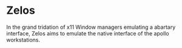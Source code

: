 # Zelos
In the grand tridation of x11 Window managers emulating a abartary interface, Zelos aims to emulate the native interface of the apollo workstations.
